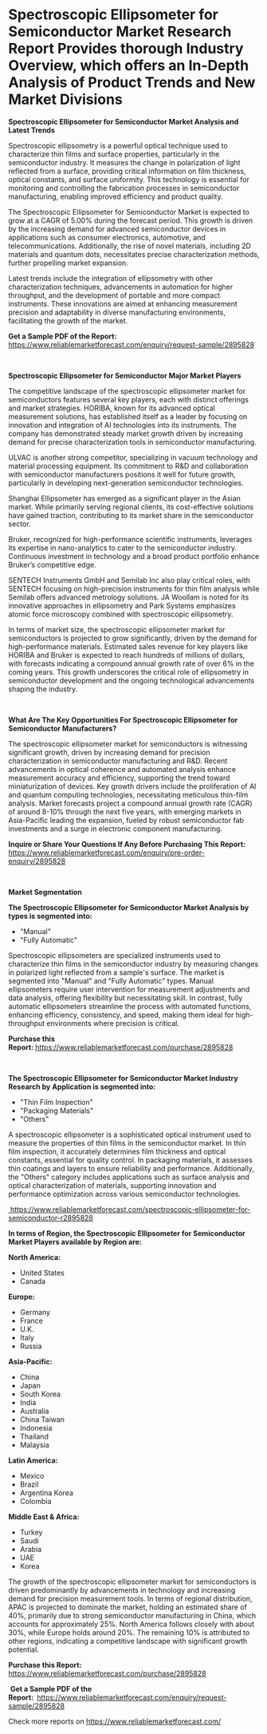 <p><h1>Spectroscopic Ellipsometer for Semiconductor Market Research Report Provides thorough Industry Overview, which offers an In-Depth Analysis of Product Trends and New Market Divisions</h1></p><p><strong>Spectroscopic Ellipsometer for Semiconductor Market Analysis and Latest Trends</strong></p>
<p><p>Spectroscopic ellipsometry is a powerful optical technique used to characterize thin films and surface properties, particularly in the semiconductor industry. It measures the change in polarization of light reflected from a surface, providing critical information on film thickness, optical constants, and surface uniformity. This technology is essential for monitoring and controlling the fabrication processes in semiconductor manufacturing, enabling improved efficiency and product quality.</p><p>The Spectroscopic Ellipsometer for Semiconductor Market is expected to grow at a CAGR of 5.00% during the forecast period. This growth is driven by the increasing demand for advanced semiconductor devices in applications such as consumer electronics, automotive, and telecommunications. Additionally, the rise of novel materials, including 2D materials and quantum dots, necessitates precise characterization methods, further propelling market expansion. </p><p>Latest trends include the integration of ellipsometry with other characterization techniques, advancements in automation for higher throughput, and the development of portable and more compact instruments. These innovations are aimed at enhancing measurement precision and adaptability in diverse manufacturing environments, facilitating the growth of the market.</p></p>
<p><strong>Get a Sample PDF of the Report:&nbsp;</strong> <a href="https://www.reliablemarketforecast.com/enquiry/request-sample/2895828?utm_campaign=2890&utm_medium=2&utm_source=Github&utm_content=ia&utm_term=15032025&utm_id=spectroscopic-ellipsometer-for-semiconductor">https://www.reliablemarketforecast.com/enquiry/request-sample/2895828</a></p>
<p>&nbsp;</p>
<p><strong>Spectroscopic Ellipsometer for Semiconductor Major Market Players</strong></p>
<p><p>The competitive landscape of the spectroscopic ellipsometer market for semiconductors features several key players, each with distinct offerings and market strategies. HORIBA, known for its advanced optical measurement solutions, has established itself as a leader by focusing on innovation and integration of AI technologies into its instruments. The company has demonstrated steady market growth driven by increasing demand for precise characterization tools in semiconductor manufacturing.</p><p>ULVAC is another strong competitor, specializing in vacuum technology and material processing equipment. Its commitment to R&D and collaboration with semiconductor manufacturers positions it well for future growth, particularly in developing next-generation semiconductor technologies. </p><p>Shanghai Ellipsometer has emerged as a significant player in the Asian market. While primarily serving regional clients, its cost-effective solutions have gained traction, contributing to its market share in the semiconductor sector.</p><p>Bruker, recognized for high-performance scientific instruments, leverages its expertise in nano-analytics to cater to the semiconductor industry. Continuous investment in technology and a broad product portfolio enhance Bruker’s competitive edge.</p><p>SENTECH Instruments GmbH and Semilab Inc also play critical roles, with SENTECH focusing on high-precision instruments for thin film analysis while Semilab offers advanced metrology solutions. JA Woollam is noted for its innovative approaches in ellipsometry and Park Systems emphasizes atomic force microscopy combined with spectroscopic ellipsometry.</p><p>In terms of market size, the spectroscopic ellipsometer market for semiconductors is projected to grow significantly, driven by the demand for high-performance materials. Estimated sales revenue for key players like HORIBA and Bruker is expected to reach hundreds of millions of dollars, with forecasts indicating a compound annual growth rate of over 6% in the coming years. This growth underscores the critical role of ellipsometry in semiconductor development and the ongoing technological advancements shaping the industry.</p></p>
<p>&nbsp;</p>
<p><strong>What Are The Key Opportunities For Spectroscopic Ellipsometer for Semiconductor Manufacturers?</strong></p>
<p><p>The spectroscopic ellipsometer market for semiconductors is witnessing significant growth, driven by increasing demand for precision characterization in semiconductor manufacturing and R&D. Recent advancements in optical coherence and automated analysis enhance measurement accuracy and efficiency, supporting the trend toward miniaturization of devices. Key growth drivers include the proliferation of AI and quantum computing technologies, necessitating meticulous thin-film analysis. Market forecasts project a compound annual growth rate (CAGR) of around 8-10% through the next five years, with emerging markets in Asia-Pacific leading the expansion, fueled by robust semiconductor fab investments and a surge in electronic component manufacturing.</p></p>
<p><strong>Inquire or Share Your Questions If Any Before Purchasing This Report:</strong> <a href="https://www.reliablemarketforecast.com/enquiry/pre-order-enquiry/2895828?utm_campaign=2890&utm_medium=2&utm_source=Github&utm_content=ia&utm_term=15032025&utm_id=spectroscopic-ellipsometer-for-semiconductor">https://www.reliablemarketforecast.com/enquiry/pre-order-enquiry/2895828</a></p>
<p>&nbsp;</p>
<p><strong>Market Segmentation</strong></p>
<p><strong>The Spectroscopic Ellipsometer for Semiconductor Market Analysis by types is segmented into:</strong></p>
<p><ul><li>"Manual"</li><li>"Fully Automatic"</li></ul></p>
<p><p>Spectroscopic ellipsometers are specialized instruments used to characterize thin films in the semiconductor industry by measuring changes in polarized light reflected from a sample's surface. The market is segmented into "Manual" and "Fully Automatic" types. Manual ellipsometers require user intervention for measurement adjustments and data analysis, offering flexibility but necessitating skill. In contrast, fully automatic ellipsometers streamline the process with automated functions, enhancing efficiency, consistency, and speed, making them ideal for high-throughput environments where precision is critical.</p></p>
<p><strong>Purchase this Report:&nbsp;</strong><a href="https://www.reliablemarketforecast.com/purchase/2895828?utm_campaign=2890&utm_medium=2&utm_source=Github&utm_content=ia&utm_term=15032025&utm_id=spectroscopic-ellipsometer-for-semiconductor">https://www.reliablemarketforecast.com/purchase/2895828</a></p>
<p>&nbsp;</p>
<p><strong>The Spectroscopic Ellipsometer for Semiconductor Market Industry Research by Application is segmented into:</strong></p>
<p><ul><li>"Thin Film Inspection"</li><li>"Packaging Materials"</li><li>"Others"</li></ul></p>
<p><p>A spectroscopic ellipsometer is a sophisticated optical instrument used to measure the properties of thin films in the semiconductor market. In thin film inspection, it accurately determines film thickness and optical constants, essential for quality control. In packaging materials, it assesses thin coatings and layers to ensure reliability and performance. Additionally, the "Others" category includes applications such as surface analysis and optical characterization of materials, supporting innovation and performance optimization across various semiconductor technologies.</p></p>
<p><a href="https://www.reliablemarketforecast.com/spectroscopic-ellipsometer-for-semiconductor-r2895828?utm_campaign=2890&utm_medium=2&utm_source=Github&utm_content=ia&utm_term=15032025&utm_id=spectroscopic-ellipsometer-for-semiconductor">&nbsp;https://www.reliablemarketforecast.com/spectroscopic-ellipsometer-for-semiconductor-r2895828</a></p>
<p><strong>In terms of Region, the Spectroscopic Ellipsometer for Semiconductor Market Players available by Region are:</strong></p>
<p>
    <p> <strong> North America: </strong>
        <ul>
            <li>United States</li>
            <li>Canada</li>
        </ul>
        </p> 
    <p> <strong> Europe: </strong>
        <ul>
            <li>Germany</li>
            <li>France</li>
            <li>U.K.</li>
            <li>Italy</li>
            <li>Russia</li>
        </ul>
        </p> 
    <p> <strong> Asia-Pacific: </strong>
        <ul>
            <li>China</li>
            <li>Japan</li>
            <li>South Korea</li>
            <li>India</li>
            <li>Australia</li>
            <li>China Taiwan</li>
            <li>Indonesia</li>
            <li>Thailand</li>
            <li>Malaysia</li>
        </ul>
        </p> 
    <p> <strong> Latin America: </strong>
        <ul>
            <li>Mexico</li>
            <li>Brazil</li>
            <li>Argentina Korea</li>
            <li>Colombia</li>
        </ul>
        </p> 
    <p> <strong> Middle East & Africa: </strong>
        <ul>
            <li>Turkey</li>
            <li>Saudi</li>
            <li>Arabia</li>
            <li>UAE</li>
            <li>Korea</li>
        </ul>
    </p>
    </p>
<p><p>The growth of the spectroscopic ellipsometer market for semiconductors is driven predominantly by advancements in technology and increasing demand for precision measurement tools. In terms of regional distribution, APAC is projected to dominate the market, holding an estimated share of 40%, primarily due to strong semiconductor manufacturing in China, which accounts for approximately 25%. North America follows closely with about 30%, while Europe holds around 20%. The remaining 10% is attributed to other regions, indicating a competitive landscape with significant growth potential.</p></p>
<p><strong>Purchase this Report: </strong><a href="https://www.reliablemarketforecast.com/purchase/2895828?utm_campaign=2890&utm_medium=2&utm_source=Github&utm_content=ia&utm_term=15032025&utm_id=spectroscopic-ellipsometer-for-semiconductor">https://www.reliablemarketforecast.com/purchase/2895828</a></p>
<p>&nbsp;<strong>Get a Sample PDF of the Report:&nbsp;&nbsp;</strong><a href="https://www.reliablemarketforecast.com/enquiry/request-sample/2895828?utm_campaign=2890&utm_medium=2&utm_source=Github&utm_content=ia&utm_term=15032025&utm_id=spectroscopic-ellipsometer-for-semiconductor">https://www.reliablemarketforecast.com/enquiry/request-sample/2895828</a></p>
<p><strong></strong></p>
<p>Check more reports on <a href="https://www.reliablemarketforecast.com/?utm_campaign=2890&utm_medium=2&utm_source=Github&utm_content=ia&utm_term=15032025&utm_id=spectroscopic-ellipsometer-for-semiconductor">https://www.reliablemarketforecast.com/</a></p>